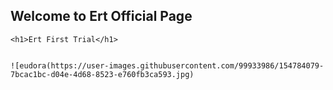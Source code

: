 ## Welcome to Ert Official Page

<html>
<head>
	<title> Ert Site</title>
</head>
<body>

	<h1>Ert First Trial</h1>

	
	![eudora(https://user-images.githubusercontent.com/99933986/154784079-7bcac1bc-d04e-4d68-8523-e760fb3ca593.jpg)

